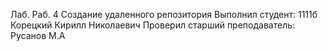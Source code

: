 Лаб. Раб. 4
Создание удаленного репозитория
Выполнил студент: 
1111б
Корецкий Кирилл Николаевич
Проверил старший преподаватель:
Русанов М.А

